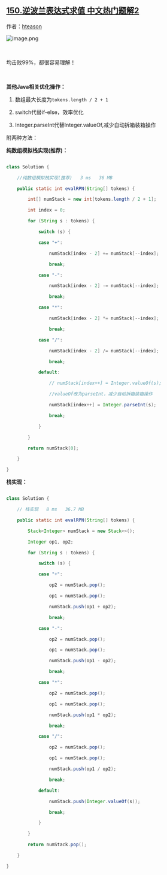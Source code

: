 ## [150.逆波兰表达式求值 中文热门题解2](https://leetcode.cn/problems/evaluate-reverse-polish-notation/solutions/100000/javachun-shu-zu-he-zhan-liang-chong-shi-xian-jian-)

作者：[hteason](https://leetcode.cn/u/hteason)

![image.png](https://pic.leetcode-cn.com/c67c18ed7af6dcaeb5da51e5286a96e384c9ec8ec6b9a94eb88963de880aced6-image.png)
<br>
均击败99%，都很容易理解！
<br>

**其他Java相关优化操作：**
1. 数组最大长度为`tokens.length / 2 + 1`
2. switch代替if-else，效率优化
3. Integer.parseInt代替Integer.valueOf,减少自动拆箱装箱操作

附两种方法：
**纯数组模拟栈实现(推荐)：**
```java
class Solution {
	//纯数组模拟栈实现(推荐)   3 ms	36 MB
	public static int evalRPN(String[] tokens) {
		int[] numStack = new int[tokens.length / 2 + 1];
		int index = 0;
		for (String s : tokens) {
			switch (s) {
			case "+":
				numStack[index - 2] += numStack[--index];
				break;
			case "-":
				numStack[index - 2] -= numStack[--index];
				break;
			case "*":
				numStack[index - 2] *= numStack[--index];
				break;
			case "/":
				numStack[index - 2] /= numStack[--index];
				break;
			default:
				// numStack[index++] = Integer.valueOf(s);
				//valueOf改为parseInt，减少自动拆箱装箱操作
				numStack[index++] = Integer.parseInt(s);
				break;
			}
		}
		return numStack[0];
	}
}
```
**栈实现：**
```java
class Solution {
	// 栈实现   8 ms	36.7 MB	
	public static int evalRPN(String[] tokens) {
		Stack<Integer> numStack = new Stack<>();
		Integer op1, op2;
		for (String s : tokens) {
			switch (s) {
			case "+":
				op2 = numStack.pop();
				op1 = numStack.pop();
				numStack.push(op1 + op2);
				break;
			case "-":
				op2 = numStack.pop();
				op1 = numStack.pop();
				numStack.push(op1 - op2);
				break;
			case "*":
				op2 = numStack.pop();
				op1 = numStack.pop();
				numStack.push(op1 * op2);
				break;
			case "/":
				op2 = numStack.pop();
				op1 = numStack.pop();
				numStack.push(op1 / op2);
				break;
			default:
				numStack.push(Integer.valueOf(s));
				break;
			}
		}
		return numStack.pop();
	}
}
```
